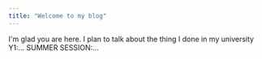 ```yaml
---
title: "Welcome to my blog"
---
```


I'm glad you are here. I plan to talk about the thing I done in my university
Y1:...
SUMMER SESSION:...

